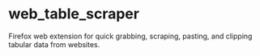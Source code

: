 # web_table_scraper
Firefox web extension for quick grabbing, scraping, pasting, and clipping tabular data from websites.
